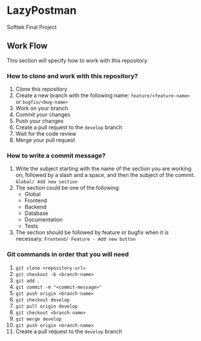 # LazyPostman

Softtek Final Project

## Work Flow
This section will specify how to work with this repository.

### How to clone and work with this repository?
1. Clone this repository
2. Create a new branch with the following name: `feature/<feature-name>` or `bugfix/<bug-name>`
3. Work on your branch
4. Commit your changes
5. Push your changes
6. Create a pull request to the `develop` branch
7. Wait for the code review
8. Merge your pull request

### How to write a commit message?
1. Write the subject starting with the name of the section you are working on, followed by a slash and a space, and then the subject of the commit. `Global/ Add new section`
2. The section could be one of the following:
    - Global
    - Frontend
    - Backend
    - Database
    - Documentation
    - Tests
3. The section should be followed by feature or bugfix when it is necessary. `Frontend/ Feature - Add new button`

### Git commands in order that you will need
1. `git clone <repository-url>`
2. `git checkout -b <branch-name>`
3. `git add .`
4. `git commit -m "<commit-message>"`
5. `git push origin <branch-name>`
6. `git checkout develop`
7. `git pull origin develop`
8. `git checkout <branch-name>`
9. `git merge develop`
10. `git push origin <branch-name>`
11. Create a pull request to the `develop` branch
